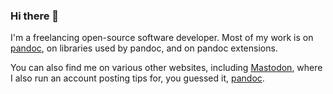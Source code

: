 ### Hi there 👋

I'm a freelancing open-source software developer. Most of my work is on [pandoc](https://pandoc.org), on libraries used by pandoc, and on pandoc extensions.

You can also find me on various other websites, including <a rel="me" href="https://scholar.social/@tarleb">Mastodon</a>, where I also run an account posting tips for, you guessed it, [pandoc](https://fosstodon.org/@pandoc).
